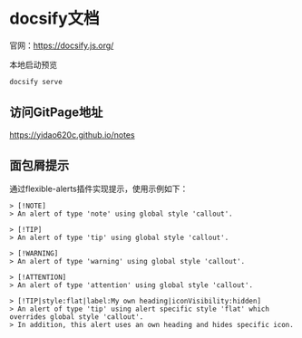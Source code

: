 # docsify文档

官网：<https://docsify.js.org/>

本地启动预览
```bash
docsify serve
```

## 访问GitPage地址

https://yidao620c.github.io/notes

## 面包屑提示

通过flexible-alerts插件实现提示，使用示例如下：
```
> [!NOTE]
> An alert of type 'note' using global style 'callout'.

> [!TIP]
> An alert of type 'tip' using global style 'callout'.

> [!WARNING]
> An alert of type 'warning' using global style 'callout'.

> [!ATTENTION]
> An alert of type 'attention' using global style 'callout'.

> [!TIP|style:flat|label:My own heading|iconVisibility:hidden]
> An alert of type 'tip' using alert specific style 'flat' which overrides global style 'callout'.
> In addition, this alert uses an own heading and hides specific icon.
```
